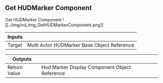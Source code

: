 ## Get HUDMarker Component
Get HUDMarker Component
![[../img/nd_img_GetHUDMarkerComponent.png]]

|Inputs||
|--|--|
| Target | Multi Actor HUDMarker Base Object Reference |

|Outputs||
|--|--|
| Return Value | Hud Marker Display Component Object Reference |
